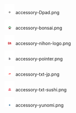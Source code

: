 ![accessory-Dpad.png](accessory-Dpad.png) accessory-Dpad.png

![accessory-bonsai.png](accessory-bonsai.png) accessory-bonsai.png

![accessory-nihon-logo.png](accessory-nihon-logo.png) accessory-nihon-logo.png

![accessory-pointer.png](accessory-pointer.png) accessory-pointer.png

![accessory-txt-jp.png](accessory-txt-jp.png) accessory-txt-jp.png

![accessory-txt-sushi.png](accessory-txt-sushi.png) accessory-txt-sushi.png

![accessory-yunomi.png](accessory-yunomi.png) accessory-yunomi.png